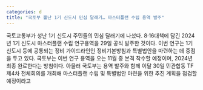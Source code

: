 ```yaml
---
categories: d
title: "국토부 뿔난 1기 신도시 민심 달래기… 마스터플랜 수립 용역 발주"
---
```

국토교통부가 성난 1기 신도시 주민들의 민심 달래기에 나섰다. 8·16대책에 담긴 2024년 1기 신도시 마스터플랜 수립 연구용역을 29일 공식 발주한 것이다. 이번 연구는 1기 신도시 등에 공통되는 정비 가이드라인인 정비기본방침과 특별법안을 마련하는 데 중점을 두고 있다. 국토부는 이번 연구 용역을 오는 11월 중 본격 착수할 예정이며, 2024년 최종 완료한다는 방침이다. 아울러 국토부는 용역 발주와 함께 이달 30일 민관합동 TF 제4차 전체회의를 개최해 마스터플랜 수립 및 특별법안 마련을 위한 추진 계획을 점검할 예정이라고